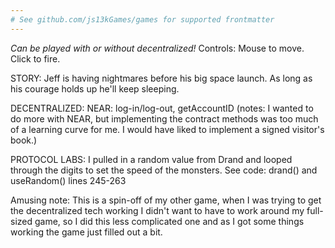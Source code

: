 ```yaml
---
# See github.com/js13kGames/games for supported frontmatter
---
```

*Can be played with or without decentralized!*
Controls: Mouse to move. Click to fire.

STORY: Jeff is having nightmares before his big space launch. As long as his courage holds up he'll keep sleeping. 

DECENTRALIZED:
NEAR: log-in/log-out, getAccountID
(notes: I wanted to do more with NEAR, but implementing the contract methods was too much of a learning curve for me. I would have liked to implement a signed visitor's book.) 

PROTOCOL LABS:
I pulled in a random value from Drand and looped through the digits to set the speed of the monsters. 
See code: drand() and useRandom() lines 245-263

Amusing note: This is a spin-off of my other game, when I was trying to get the decentralized tech working I didn't want to have to work around my full-sized game, so I did this less complicated one and as I got some things working the game just filled out a bit.
